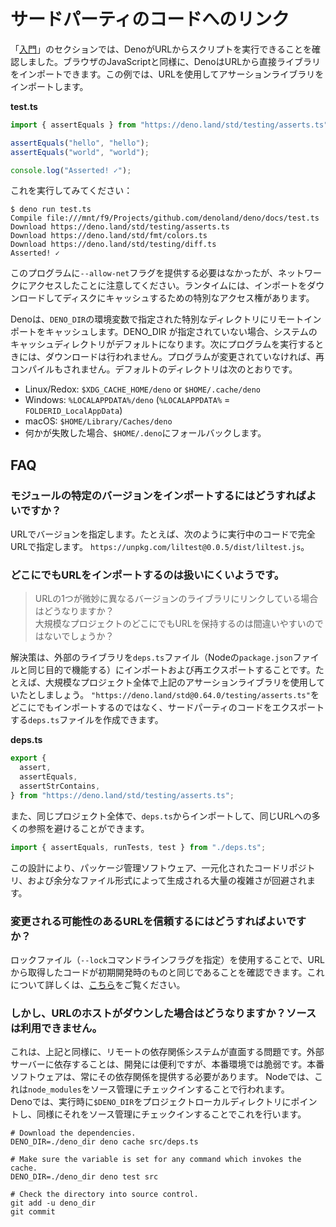 # サードパーティのコードへのリンク

「[入門]((./getting_started.md))」のセクションでは、DenoがURLからスクリプトを実行できることを確認しました。ブラウザのJavaScriptと同様に、DenoはURLから直接ライブラリをインポートできます。この例では、URLを使用してアサーションライブラリをインポートします。

**test.ts**

```ts
import { assertEquals } from "https://deno.land/std/testing/asserts.ts";

assertEquals("hello", "hello");
assertEquals("world", "world");

console.log("Asserted! ✓");
```

これを実行してみてください：

```shell
$ deno run test.ts
Compile file:///mnt/f9/Projects/github.com/denoland/deno/docs/test.ts
Download https://deno.land/std/testing/asserts.ts
Download https://deno.land/std/fmt/colors.ts
Download https://deno.land/std/testing/diff.ts
Asserted! ✓
```

このプログラムに`--allow-net`フラグを提供する必要はなかったが、ネットワークにアクセスしたことに注意してください。ランタイムには、インポートをダウンロードしてディスクにキャッシュするための特別なアクセス権があります。

Denoは、`DENO_DIR`の環境変数で指定された特別なディレクトリにリモートインポートをキャッシュします。DENO_DIR が指定されていない場合、システムのキャッシュディレクトリがデフォルトになります。次にプログラムを実行するときには、ダウンロードは行われません。プログラムが変更されていなければ、再コンパイルもされません。デフォルトのディレクトリは次のとおりです。
- Linux/Redox: `$XDG_CACHE_HOME/deno` or `$HOME/.cache/deno`
- Windows: `%LOCALAPPDATA%/deno` (`%LOCALAPPDATA%` = `FOLDERID_LocalAppData`)
- macOS: `$HOME/Library/Caches/deno`
- 何かが失敗した場合、`$HOME/.deno`にフォールバックします。

## FAQ

### モジュールの特定のバージョンをインポートするにはどうすればよいですか？

URLでバージョンを指定します。たとえば、次のように実行中のコードで完全URLで指定します。 `https://unpkg.com/liltest@0.0.5/dist/liltest.js`。

### どこにでもURLをインポートするのは扱いにくいようです。

> URLの1つが微妙に異なるバージョンのライブラリにリンクしている場合はどうなりますか？  
> 大規模なプロジェクトのどこにでもURLを保持するのは間違いやすいのではないでしょうか？

解決策は、外部のライブラリを`deps.ts`ファイル（Nodeの`package.json`ファイルと同じ目的で機能する）にインポートおよび再エクスポートすることです。たとえば、大規模なプロジェクト全体で上記のアサーションライブラリを使用していたとしましょう。 `"https://deno.land/std@0.64.0/testing/asserts.ts"`をどこにでもインポートするのではなく、サードパーティのコードをエクスポートする`deps.ts`ファイルを作成できます。

**deps.ts**

```ts
export {
  assert,
  assertEquals,
  assertStrContains,
} from "https://deno.land/std/testing/asserts.ts";
```

また、同じプロジェクト全体で、`deps.ts`からインポートして、同じURLへの多くの参照を避けることができます。

```ts
import { assertEquals, runTests, test } from "./deps.ts";
```

この設計により、パッケージ管理ソフトウェア、一元化されたコードリポジトリ、および余分なファイル形式によって生成される大量の複雑さが回避されます。

### 変更される可能性のあるURLを信頼するにはどうすればよいですか？

ロックファイル（`--lock`コマンドラインフラグを指定）を使用することで、URLから取得したコードが初期開発時のものと同じであることを確認できます。これについて詳しくは、[こちら](./linking_to_external_code/integrity_checking.md)をご覧ください。

### しかし、URLのホストがダウンした場合はどうなりますか？ソースは利用できません。

これは、上記と同様に、リモートの依存関係システムが直面する問題です。外部サーバーに依存することは、開発には便利ですが、本番環境では脆弱です。本番ソフトウェアは、常にその依存関係を提供する必要があります。 Nodeでは、これは`node_modules`をソース管理にチェックインすることで行われます。  
Denoでは、実行時に`$DENO_DIR`をプロジェクトローカルディレクトリにポイントし、同様にそれをソース管理にチェックインすることでこれを行います。

```shell
# Download the dependencies.
DENO_DIR=./deno_dir deno cache src/deps.ts

# Make sure the variable is set for any command which invokes the cache.
DENO_DIR=./deno_dir deno test src

# Check the directory into source control.
git add -u deno_dir
git commit
```

